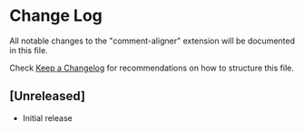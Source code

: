 # Change Log

All notable changes to the "comment-aligner" extension will be documented in this file.

Check [Keep a Changelog](http://keepachangelog.com/) for recommendations on how to structure this file.

## [Unreleased]

- Initial release